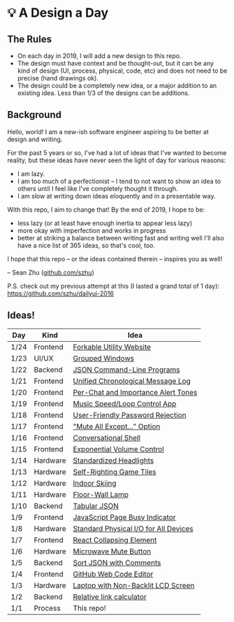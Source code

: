 # :bulb: A Design a Day

## The Rules

- On each day in 2019, I will add a new design to this repo.
- The design must have context and be thought-out, but it can be any kind of design (UI, process, physical, code, etc) and does not need to be precise (hand drawings ok).
- The design could be a completely new idea, or a major addition to an existing idea. Less than 1/3 of the designs can be additions.

## Background

Hello, world! I am a new-ish software engineer aspiring to be better at design and writing.

For the past 5 years or so, I've had a lot of ideas that I've wanted to become reality, but these ideas have never seen the light of day for various reasons:
- I am lazy.
- I am too much of a perfectionist – I tend to not want to show an idea to others until I feel like I've completely thought it through.
- I am slow at writing down ideas eloquently and in a presentable way.

With this repo, I aim to change that! By the end of 2019, I hope to be:
- less lazy (or at least have enough inertia to appear less lazy)
- more okay with imperfection and works in progress
- better at striking a balance between writing fast and writing well 
I'll also have a nice list of 365 ideas, so that's cool, too.

I hope that this repo – or the ideas contained therein – inspires you as well!

– Sean Zhu ([github.com/szhu](https://github.com/szhu))

P.S. check out my previous attempt at this (I lasted a grand total of 1 day): https://github.com/szhu/dailyui-2016

## Ideas!

| Day  | Kind     | Idea
| ---- | -------  | ---------------------
| 1/24 | Frontend | [Forkable Utility Website](designs/forkable-util-website.md)
| 1/23 | UI/UX    | [Grouped Windows](designs/grouped-windows.md)
| 1/22 | Backend  | [JSON Command-Line Programs](designs/json-command-line-programs.md)
| 1/21 | Frontend | [Unified Chronological Message Log](designs/unified-chronological-message-log.md)
| 1/20 | Frontend | [Per-Chat and Importance Alert Tones](designs/per-chat-and-importance-alert-tones.md)
| 1/19 | Frontend | [Music Speed/Loop Control App](designs/music-speed-loop-control-app.md)
| 1/18 | Frontend | [User-Friendly Password Rejection](designs/user-friendly-password-rejection.md)
| 1/17 | Frontend | ["Mute All Except..." Option](designs/mute-all-except-option.md)
| 1/16 | Frontend | [Conversational Shell](designs/conversational-shell.md)
| 1/15 | Frontend | [Exponential Volume Control](designs/exponential-volume-control.md)
| 1/14 | Hardware | [Standardized Headlights](designs/standardized-headlights.md)
| 1/13 | Hardware | [Self-Righting Game Tiles](designs/self-righting-game-tiles.md)
| 1/12 | Hardware | [Indoor Skiing](designs/indoor-skiing.md)
| 1/11 | Hardware | [Floor-Wall Lamp](designs/floor-wall-lamp.md)
| 1/10 | Backend  | [Tabular JSON](designs/tabular-json.md)
| 1/9  | Frontend | [JavaScript Page Busy Indicator](designs/javascript-page-busy-indicator.md)
| 1/8  | Hardware | [Standard Physical I/O for All Devices](designs/standard-physical-io-for-all-devices.md)
| 1/7  | Frontend | [React Collapsing Element](designs/react-collapsing-element.md)
| 1/6  | Hardware | [Microwave Mute Button](designs/microwave-mute-button.md)
| 1/5  | Backend  | [Sort JSON with Comments](designs/sort-json-with-comments.md)
| 1/4  | Frontend | [GitHub Web Code Editor](designs/github-web-code-editor.md)
| 1/3  | Hardware | [Laptop with Non-Backlit LCD Screen](designs/laptop-with-non-backlit-lcd-screen.md)
| 1/2  | Backend  | [Relative link calculator](designs/relative-link-calculator.md)
| 1/1  | Process  | This repo!
